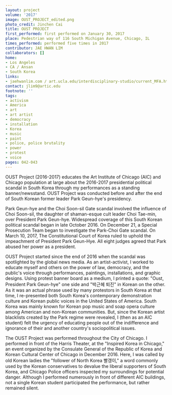 ```yaml
---
layout: project
volume: '2017'
image: OUST_PROJECT_edited.png
photo_credit: Jinchen Cai
title: OUST PROJECT
first_performed: first performed on January 30, 2017
place: Pedestrian way of 116 South Michigan Avenue, Chicago, IL
times_performed: performed five times in 2017
contributor: JAE HWAN LIM
collaborators: []
home:
- Los Angeles
- CA / Ansan
- South Korea
links:
- jaehwanlim.com / art.ucla.edu/interdisciplinary-studio/current_MFA.html#lim
contact: jlim9@artic.edu
footnote: ''
tags:
- activism
- America
- art
- art artist
- democracy
- installation
- Korea
- music
- paint
- police, police brutality
- power
- protest
- voice
pages: 042-043
---
```


OUST Project (2016-2017) educates the Art Institute of Chicago (AIC) and Chicago population at large about the 2016-2017 presidential political scandal in South Korea through my performances as a standing banner/newsstand. OUST Project was conducted before and after the end of South Korean former leader Park Geun-hye's presidency.

Park Geun-hye and the Choi Soon-sil Gate scandal involved the influence of Choi Soon-sil, the daughter of shaman-esque cult leader Choi Tae-min, over President Park Geun-hye. Widespread coverage of this South Korean political scandal began in late October 2016. On December 21, a Special Prosecution Team began to investigate the Park-Choi Gate scandal. On March 10, 2017, The Constitutional Court of Korea ruled to uphold the impeachment of President Park Geun-Hye. All eight judges agreed that Park abused her power as a president.

OUST Project started since the end of 2016 when the scandal was spotlighted by the global news media. As an artist-activist, I worked to educate myself and others on the power of law, democracy, and the public's voice through performances, paintings, installations, and graphic designs. Using protest banner board as a medium, I printed a quote: "Oust, President Park Geun-hye" one side and "박근혜 퇴진" in Korean on the other. As it was an actual phrase used by many protestors in South Korea at that time, I re-presented both South Korea's contemporary demonstration culture and Korean public voices in the United States of America. South Korea was mainly known for Korean pop music and soap opera culture among American and non-Korean communities. But, since the Korean artist blacklists created by the Park regime were revealed, I (then as an AIC student) felt the urgency of educating people out of the indifference and ignorance of their and another country's sociopolitical issues.

The OUST Project was performed throughout the City of Chicago. I performed in front of the Harris Theater, at the "Inspired Korea in Chicago," an event organized by the Consulate General of the Republic of Korea and Korean Cultural Center of Chicago in December 2016. Here, I was called by old Korean ladies the "follower of North Korea 빨갱이," a word commonly used by the Korean conservatives to devalue the liberal supporters of South Korea, and Chicago Police officers inspected my surroundings for potential danger. Although I performed numerously in front of different AIC buildings, not a single Korean student participated the performance, but rather remained silent.
